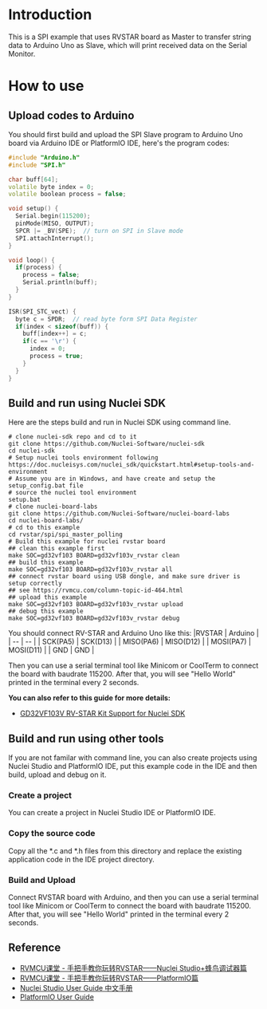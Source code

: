 # Introduction

This is a SPI example that uses RVSTAR board as Master to transfer string data to Arduino Uno as Slave, which will print received data on the Serial Monitor.

# How to use

## Upload codes to Arduino
You should first build and upload the SPI Slave program to Arduino Uno board via Arduino IDE or PlatformIO IDE, here's the program codes:
```C++
#include "Arduino.h"
#include "SPI.h"

char buff[64];
volatile byte index = 0;
volatile boolean process = false;

void setup() {
  Serial.begin(115200);
  pinMode(MISO, OUTPUT);
  SPCR |= _BV(SPE);  // turn on SPI in Slave mode
  SPI.attachInterrupt();
}

void loop() {
  if(process) {
    process = false;
    Serial.println(buff);
  }
}

ISR(SPI_STC_vect) {
  byte c = SPDR;  // read byte form SPI Data Register
  if(index < sizeof(buff)) {
    buff[index++] = c;
    if(c == '\r') {
      index = 0;
      process = true;
    }
  }
}
```

## Build and run using Nuclei SDK

Here are the steps build and run in Nuclei SDK using command line.

~~~shell
# clone nuclei-sdk repo and cd to it
git clone https://github.com/Nuclei-Software/nuclei-sdk
cd nuclei-sdk
# Setup nuclei tools environment following https://doc.nucleisys.com/nuclei_sdk/quickstart.html#setup-tools-and-environment
# Assume you are in Windows, and have create and setup the setup_config.bat file
# source the nuclei tool environment
setup.bat
# clone nuclei-board-labs
git clone https://github.com/Nuclei-Software/nuclei-board-labs
cd nuclei-board-labs/
# cd to this example
cd rvstar/spi/spi_master_polling
# Build this example for nuclei rvstar board
## clean this example first
make SOC=gd32vf103 BOARD=gd32vf103v_rvstar clean
## build this example
make SOC=gd32vf103 BOARD=gd32vf103v_rvstar all
## connect rvstar board using USB dongle, and make sure driver is setup correctly
## see https://rvmcu.com/column-topic-id-464.html
## upload this example
make SOC=gd32vf103 BOARD=gd32vf103v_rvstar upload
## debug this example
make SOC=gd32vf103 BOARD=gd32vf103v_rvstar debug
~~~

You should connect RV-STAR and Arduino Uno like this:
|RVSTAR | Arduino |
| -- | -- |
| SCK(PA5) | SCK(D13) |
| MISO(PA6) | MISO(D12) |
| MOSI(PA7) | MOSI(D11) |
| GND | GND |

Then you can use a serial terminal tool like Minicom or CoolTerm to connect the board with baudrate 115200. After that, you will see "Hello World" printed in the terminal every 2 seconds.

**You can also refer to this guide for more details:**

* [GD32VF103V RV-STAR Kit Support for Nuclei SDK](https://doc.nucleisys.com/nuclei_sdk/design/board/gd32vf103v_rvstar.html#design-board-gd32vf103v-rvstar)

## Build and run using other tools

If you are not familar with command line, you can also create projects using Nuclei Studio and PlatformIO IDE, put this example code in the IDE and then build, upload and debug on it.

### Create a project

You can create a project in Nuclei Studio IDE or PlatformIO IDE.

### Copy the source code

Copy all the *.c and *.h files from this directory and replace the existing application code in the IDE project directory.

### Build and Upload

Connect RVSTAR board with Arduino, and then you can use a serial terminal tool like Minicom or CoolTerm to connect the board with baudrate 115200. After that, you will see "Hello World" printed in the terminal every 2 seconds.

## Reference

* [RVMCU课堂 - 手把手教你玩转RVSTAR——Nuclei Studio+蜂鸟调试器篇](https://rvmcu.com/column-topic-id-455.html)
* [RVMCU课堂 - 手把手教你玩转RVSTAR——PlatformIO篇](https://rvmcu.com/column-topic-id-452.html)
* [Nuclei Studio User Guide 中文手册](https://nucleisys.com/upload/files/doc/nucleistudio/Nuclei_Studio_User_Guide.pdf)
* [PlatformIO User Guide](https://docs.platformio.org/page/platforms/nuclei.html)
